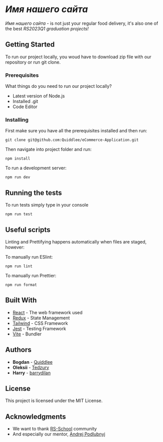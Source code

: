 # *Имя нашего сайта*

*Имя нашего сайта* - is not just your regular food delivery, it's also one of the best *RS2023Q1 graduation projects!*

## Getting Started

To run our project locally, you woud have to download zip file with our repository or run git clone.

### Prerequisites

What things do you need to run our project locally?


* Latest version of Node.js
* Installed .git 
* Code Editor


### Installing

First make sure you have all the prerequisites installed and then run:

```
git clone git@github.com:Quiddlee/eCommerce-Application.git
```

Then navigate into project folder and run: 

```
npm install
```
To run a development server: 
```
npm run dev
```

## Running the tests

To run tests simply type in your console

```
npm run test
```

## Useful scripts

Linting and Prettifying happens automatically when files are staged, however:

To manually run ESlint:

```
npm run lint
```

To manually run Prettier:

```
npm run format
```

## Built With

* [React](https://react.dev/) - The web framework used
* [Redux](https://redux.js.org/) - State Management
* [Tailwind](https://tailwindcss.com/) - CSS Framework
* [Jest](https://jestjs.io/) - Testing Framework
* [Vite](https://vitejs.dev/) - Bundler

## Authors

* **Bogdan** - [Quiddlee](https://github.com/Quiddlee)
* **Oleksii** - [Tedzury](https://github.com/Tedzury)
* **Harry** - [barrydilan](https://github.com/barrydilan)

## License

This project is licensed under the MIT License.

## Acknowledgments

* We want to thank [RS-School](https://rs.school/) community
* And especially our mentor, [Andrej Podlubnyj](https://github.com/andron13)
